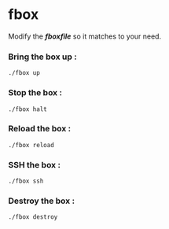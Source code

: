 fbox
====

Modify the ***fboxfile*** so it matches to your need.

### Bring the box up :
```
./fbox up
```

### Stop the box :

```
./fbox halt
```

### Reload the box :

```
./fbox reload
```

### SSH the box :

```
./fbox ssh
```

### Destroy the box :

```
./fbox destroy
```

